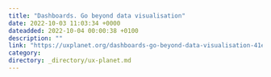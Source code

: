 ```yaml
---
title: "Dashboards. Go beyond data visualisation"
date: 2022-10-03 11:03:34 +0000
dateadded: 2022-10-04 00:00:38 +0100
description: ""
link: "https://uxplanet.org/dashboards-go-beyond-data-visualisation-41efa712b795?source=rss----819cc2aaeee0---4"
category:
directory: _directory/ux-planet.md
---
```

